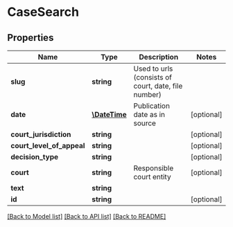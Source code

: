 # CaseSearch

## Properties
Name | Type | Description | Notes
------------ | ------------- | ------------- | -------------
**slug** | **string** | Used to urls (consists of court, date, file number) | 
**date** | [**\DateTime**](\DateTime.md) | Publication date as in source | [optional] 
**court_jurisdiction** | **string** |  | [optional] 
**court_level_of_appeal** | **string** |  | [optional] 
**decision_type** | **string** |  | [optional] 
**court** | **string** | Responsible court entity | [optional] 
**text** | **string** |  | 
**id** | **string** |  | [optional] 

[[Back to Model list]](../README.md#documentation-for-models) [[Back to API list]](../README.md#documentation-for-api-endpoints) [[Back to README]](../README.md)


